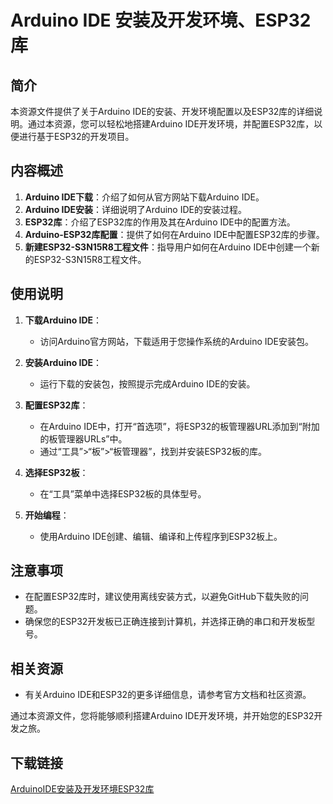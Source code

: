 # Arduino IDE 安装及开发环境、ESP32库

## 简介
本资源文件提供了关于Arduino IDE的安装、开发环境配置以及ESP32库的详细说明。通过本资源，您可以轻松地搭建Arduino IDE开发环境，并配置ESP32库，以便进行基于ESP32的开发项目。

## 内容概述
1. **Arduino IDE下载**：介绍了如何从官方网站下载Arduino IDE。
2. **Arduino IDE安装**：详细说明了Arduino IDE的安装过程。
3. **ESP32库**：介绍了ESP32库的作用及其在Arduino IDE中的配置方法。
4. **Arduino-ESP32库配置**：提供了如何在Arduino IDE中配置ESP32库的步骤。
5. **新建ESP32-S3N15R8工程文件**：指导用户如何在Arduino IDE中创建一个新的ESP32-S3N15R8工程文件。

## 使用说明
1. **下载Arduino IDE**：
   - 访问Arduino官方网站，下载适用于您操作系统的Arduino IDE安装包。

2. **安装Arduino IDE**：
   - 运行下载的安装包，按照提示完成Arduino IDE的安装。

3. **配置ESP32库**：
   - 在Arduino IDE中，打开“首选项”，将ESP32的板管理器URL添加到“附加的板管理器URLs”中。
   - 通过“工具”>“板”>“板管理器”，找到并安装ESP32板的库。

4. **选择ESP32板**：
   - 在“工具”菜单中选择ESP32板的具体型号。

5. **开始编程**：
   - 使用Arduino IDE创建、编辑、编译和上传程序到ESP32板上。

## 注意事项
- 在配置ESP32库时，建议使用离线安装方式，以避免GitHub下载失败的问题。
- 确保您的ESP32开发板已正确连接到计算机，并选择正确的串口和开发板型号。

## 相关资源
- 有关Arduino IDE和ESP32的更多详细信息，请参考官方文档和社区资源。

通过本资源文件，您将能够顺利搭建Arduino IDE开发环境，并开始您的ESP32开发之旅。

## 下载链接

[ArduinoIDE安装及开发环境ESP32库](https://pan.quark.cn/s/d338d3a1e307)